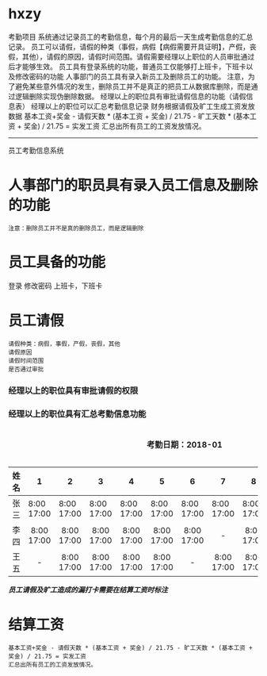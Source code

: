 # hxzy
考勤项目
系统通过记录员工的考勤信息，每个月的最后一天生成考勤信息的汇总记录。
员工可以请假，请假的种类（事假，病假【病假需要开具证明】，产假，丧假，其他），请假的原因，请假时间范围。请假需要经理以上职位的人员审批通过后才能够生效。
员工具有登录系统的功能，普通员工仅能够打上班卡，下班卡以及修改密码的功能
人事部门的员工具有录入新员工及删除员工的功能。
	注意，为了避免某些意外情况的发生，删除员工并不是真正的把员工从数据库删除，而是通过逻辑删除实现伪删除数据。
经理以上的职位具有审批请假信息的功能（请假信息表）
经理以上的职位可以汇总考勤信息记录
财务根据请假及旷工生成工资发放数据
	基本工资+奖金 - 请假天数 * (基本工资 + 奖金) / 21.75 - 旷工天数 * (基本工资 + 奖金) / 21.75 = 实发工资
	汇总出所有员工的工资发放情况。
**********  
员工考勤信息系统
# 人事部门的职员具有录入员工信息及删除的功能
	注意：删除员工并不是真的删除员工，而是逻辑删除
  
# 员工具备的功能
  登录
  修改密码
	上班卡，下班卡
# 员工请假
	请假种类：病假，事假，产假，丧假，其他
	请假原因
	请假时间范围
	是否通过审批
### 经理以上的职位具有审批请假的权限
	
### 经理以上的职位具有汇总考勤信息功能
<table>
  <caption>
    <h4>考勤日期：2018-01</h4>
  </caption>
	<thead>
		<tr>
			<th>姓名</th>
			<th>1</th>
			<th>2</th>
			<th>3</th>
			<th>4</th>
			<th>5</th>
			<th>6</th>
			<th>7</th>
			<th>8</th>
			<th>9</th>
			<th>...</th>
			<th>31</th>
		</tr>
	</thead>
	<tbody>
		<tr>
			<td>张三</td>
			<td>
				8:00<br/>
				17:00
			</td>
			<td>
				8:00<br/>
				17:00
			</td>
			<td>
				8:00<br/>
				17:00
			</td>
			<td>
				8:00<br/>
				17:00
			</td>
			<td>
				8:00<br/>
				17:00
			</td>
			<td>
				8:00<br/>
				17:00
			</td>
			<td>
				8:00<br/>
				17:00
			</td>
			<td>
				8:00<br/>
				17:00
			</td>
			<td>
				8:00<br/>
				17:00
			</td>
			<td>
				8:00<br/>
				17:00
			</td>
			<td>
				8:00<br/>
				17:00
			</td>
		</tr>
    <tr align="center">
			<td>李四</td>
			<td>
				8:00<br/>
				17:00
			</td>
			<td>
				8:00<br/>
				17:00
			</td>
			<td>
				8:00<br/>
				17:00
			</td>
			<td>
				8:00<br/>
				17:00
			</td>
			<td>
				8:00<br/>
				17:00
			</td>
			<td>
				8:00<br/>
				17:00
			</td>
			<td>
				-
			</td>
			<td>
				8:00<br/>
				17:00
			</td>
			<td>
				8:00<br/>
				17:00
			</td>
			<td>
				8:00<br/>
				17:00
			</td>
			<td>
				8:00<br/>
				17:00
			</td>
		</tr>
    <tr align="center">
			<td>王五</td>
			<td>
				-
			</td>
			<td>
				8:00<br/>
				17:00
			</td>
			<td>
				8:00<br/>
				17:00
			</td>
			<td>
				8:00<br/>
				17:00
			</td>
			<td>
				8:00<br/>
				17:00
			</td>
			<td>
				-
			</td>
			<td>
				8:00<br/>
				17:00
			</td>
			<td>
				8:00<br/>
				17:00
			</td>
			<td>
				8:00<br/>
				17:00
			</td>
			<td>
				8:00<br/>
				17:00
			</td>
			<td>
				8:00<br/>
				17:00
			</td>
		</tr>
	</tbody>
  </table>
  
***员工请假及旷工造成的漏打卡需要在结算工资时标注***

# 结算工资
	基本工资+奖金 - 请假天数 * (基本工资 + 奖金) / 21.75 - 旷工天数 * (基本工资 + 奖金) / 21.75 = 实发工资
	汇总出所有员工的工资发放情况。
  
